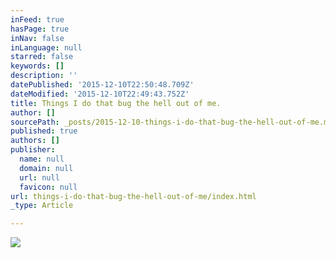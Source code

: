 ```yaml
---
inFeed: true
hasPage: true
inNav: false
inLanguage: null
starred: false
keywords: []
description: ''
datePublished: '2015-12-10T22:50:48.709Z'
dateModified: '2015-12-10T22:49:43.752Z'
title: Things I do that bug the hell out of me.
author: []
sourcePath: _posts/2015-12-10-things-i-do-that-bug-the-hell-out-of-me.md
published: true
authors: []
publisher:
  name: null
  domain: null
  url: null
  favicon: null
url: things-i-do-that-bug-the-hell-out-of-me/index.html
_type: Article

---
```

![](https://the-grid-user-content.s3-us-west-2.amazonaws.com/b97d0d7f-0fe0-4e74-84ab-98f35e7401fd.jpg)
